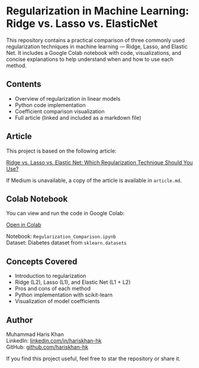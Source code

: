 # Regularization in Machine Learning: Ridge vs. Lasso vs. ElasticNet

This repository contains a practical comparison of three commonly used regularization techniques in machine learning — Ridge, Lasso, and Elastic Net. It includes a Google Colab notebook with code, visualizations, and concise explanations to help understand when and how to use each method.

## Contents

- Overview of regularization in linear models
- Python code implementation
- Coefficient comparison visualization
- Full article (linked and included as a markdown file)

## Article

This project is based on the following article:

[Ridge vs. Lasso vs. Elastic Net: Which Regularization Technique Should You Use?](https://medium.com/@hariskhan_hk/ridge-vs-lasso-vs-elastic-net-which-regularization-technique-should-you-use-19a4b81ace72)

If Medium is unavailable, a copy of the article is available in `article.md`.

## Colab Notebook

You can view and run the code in Google Colab:

[Open in Colab](https://colab.research.google.com/drive/1kbKs9Wz1GMQOcpmIe3nTRaSEsR0KY4fg?usp=sharing)

Notebook: `Regularization_Comparison.ipynb`  
Dataset: Diabetes dataset from `sklearn.datasets`

## Concepts Covered

- Introduction to regularization
- Ridge (L2), Lasso (L1), and Elastic Net (L1 + L2)
- Pros and cons of each method
- Python implementation with scikit-learn
- Visualization of model coefficients

## Author

Muhammad Haris Khan  
LinkedIn: [linkedin.com/in/hariskhan-hk](https://www.linkedin.com/in/hariskhan-hk)  
GitHub: [github.com/hariskhan-hk](https://github.com/hariskhan-hk)


If you find this project useful, feel free to star the repository or share it.
